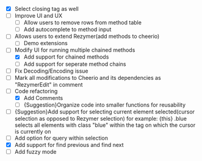- [x] Select closing tag as well
- [ ] Improve UI and UX
  - [ ] Allow users to remove rows from method table
  - [ ] Add autocomplete to method input
- [ ] Allows users to extend Rezymer(add methods to cheerio)
  - [ ] Demo extensions
- [ ] Modify UI for running multiple chained methods
  - [x] Add support for chained methods
  - [ ] Add support for seperate method chains
- [ ] Fix Decoding/Encoding issue
- [ ] Mark all modifications to Cheerio and its dependencies as "RezymerEdit" in comment
- [ ] Code refactoring
  - [x] Add Comments
  - [ ] {Suggestion}Organize code into smaller functions for reusability
- [ ] {Suggestion}Add support for selecting current element selected(cursor selection as opposed to Rezymer selection) for example: {this} .blue selects all elements with class "blue" within the tag on which the cursor is currently on
- [ ] Add option for query within selection
- [x] Add support for find previous and find next
- [ ] Add fuzzy mode
